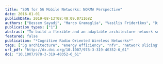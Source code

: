 ```yaml
---
title: "SDN for 5G Mobile Networks: NORMA Perspective"
date: 2016-01-01
publishDate: 2019-08-13T08:40:09.071168Z
authors: ["Bessem Sayadi", "Marco Gramaglia", "Vasilis Friderikos", "Dirk von Hugo", "Paul Arnold", "Marie-Line Alberi-Morel", "Miguel A Puente", "Vincenzo Sciancalepore", "Ignacio Digon", "Marcos Rates Crippa"]
publication_types: ["1"]
abstract: "To build a flexible and an adaptable architecture network supporting variety of services and their respective requirements, 5G NORMA introduced a network of functions based architecture breaking the major design principles followed in the current network of entities based architecture. This revolution exploits the advantages of the new technologies like Software-Defined Networking (SDN) and Network Function Virtualization (NFV) in conjunction with the network slicing and multi-tenancy concepts. In this paper we focus on the concept of Software Defined for Mobile Network Control (SDM-C) network: its definition, its role in controlling the intra network slices resources, its specificity to be QoE aware thanks to the QoE/QoS monitoring and modeling component and its complementarity with the orchestration component called SDM-O. To operate multiple network slices on the same infrastructure efficiently through controlling resources and network functions sharing among instantiated network slices, a common entity named SDM-X is introduced. The proposed design brings a set of new capabilities to make the network energy efficient, a feature that is discussed through some use cases."
featured: false
publication: "*Cognitive Radio Oriented Wireless Networks*"
tags: ["5g architecture", "energy efficiency", "nfv", "network slicing", "qoe", "sdn", ""]
url_pdf: "http://dx.doi.org/10.1007/978-3-319-40352-6_61"
doi: "10.1007/978-3-319-40352-6_61"
---
```


